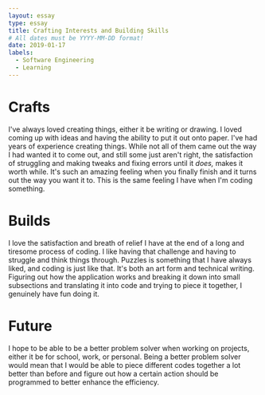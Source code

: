 ```yaml
---
layout: essay
type: essay
title: Crafting Interests and Building Skills
# All dates must be YYYY-MM-DD format!
date: 2019-01-17
labels:
  - Software Engineering
  - Learning
---
```


# Crafts

I've always loved creating things, either it be writing or drawing. I loved coming up with ideas and having the ability to put it out onto paper. I've had years of experience creating things. While not all of them came out the way I had wanted it to come out, and still some just aren't right, the satisfaction of struggling and making tweaks and fixing errors until it _does,_ makes it worth while. It's such an amazing feeling when you finally finish and it turns out the way you want it to. This is the same feeling I have when I'm coding something.

# Builds

I love the satisfaction and breath of relief I have at the end of a long and tiresome process of coding. I like having that challenge and having to struggle and think things through. Puzzles is something that I have always liked, and coding is just like that. It's both an art form and technical writing. Figuring out how the application works and breaking it down into small subsections and translating it into code and trying to piece it together, I genuinely have fun doing it. 

# Future

I hope to be able to be a better problem solver when working on projects, either it be for school, work, or personal. Being a better problem solver would mean that I would be able to piece different codes together a lot better than before and figure out how a certain action should be programmed to better enhance the efficiency. 
